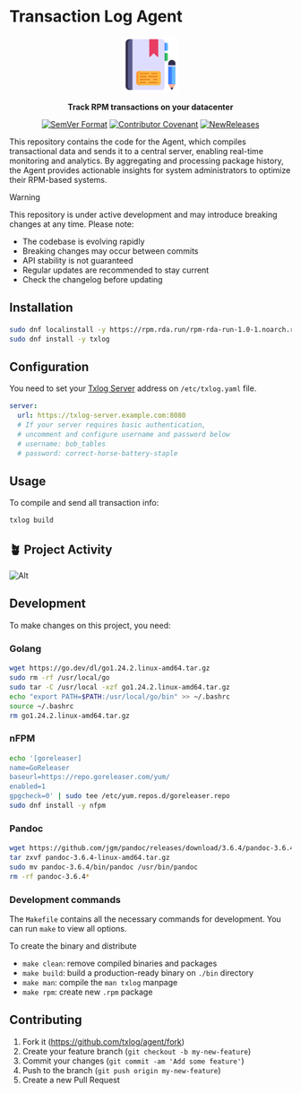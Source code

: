 # Transaction Log Agent

<!-- markdownlint-disable MD033 -->
<p align="center">
  <p align="center"><img width="100" height="100" src="https://raw.githubusercontent.com/txlog/.github/refs/heads/main/profile/logbook.png" alt="The Logo"></p>
  <p align="center"><strong>Track RPM transactions on your datacenter</strong></p>
  <p align="center">
    <a href="https://semver.org"><img src="https://img.shields.io/badge/SemVer-2.0.0-22bfda.svg" alt="SemVer Format"></a>
    <a href="CODE_OF_CONDUCT.md"><img src="https://img.shields.io/badge/Contributor%20Covenant-2.1-4baaaa.svg" alt="Contributor Covenant"></a>
    <a href="https://newreleases.io/github/txlog/agent"><img src="https://newreleases.io/badge.svg" alt="NewReleases"></a>
  </p>
</p>

This repository contains the code for the Agent, which compiles transactional
data and sends it to a central server, enabling real-time monitoring and
analytics. By aggregating and processing package history, the Agent provides
actionable insights for system administrators to optimize their RPM-based
systems.

> [!WARNING]
> This repository is under active development and may introduce breaking changes at any time. Please note:
>
> - The codebase is evolving rapidly
> - Breaking changes may occur between commits
> - API stability is not guaranteed
> - Regular updates are recommended to stay current
> - Check the changelog before updating

## Installation

```bash
sudo dnf localinstall -y https://rpm.rda.run/rpm-rda-run-1.0-1.noarch.rpm
sudo dnf install -y txlog
```

## Configuration

You need to set your [Txlog Server](https://txlog.rda.run/docs/server) address
on `/etc/txlog.yaml` file.

```yaml
server:
  url: https://txlog-server.example.com:8080
  # If your server requires basic authentication,
  # uncomment and configure username and password below
  # username: bob_tables
  # password: correct-horse-battery-staple
```

## Usage

To compile and send all transaction info:

```bash
txlog build
```

## 🪴 Project Activity

![Alt](https://repobeats.axiom.co/api/embed/298f7dad0c28ebbcc34d7906ca99ec3c92fd3755.svg "Repobeats analytics image")

## Development

To make changes on this project, you need:

### Golang

```bash
wget https://go.dev/dl/go1.24.2.linux-amd64.tar.gz
sudo rm -rf /usr/local/go
sudo tar -C /usr/local -xzf go1.24.2.linux-amd64.tar.gz
echo "export PATH=$PATH:/usr/local/go/bin" >> ~/.bashrc
source ~/.bashrc
rm go1.24.2.linux-amd64.tar.gz
```

### nFPM

```bash
echo '[goreleaser]
name=GoReleaser
baseurl=https://repo.goreleaser.com/yum/
enabled=1
gpgcheck=0' | sudo tee /etc/yum.repos.d/goreleaser.repo
sudo dnf install -y nfpm
```

### Pandoc

```bash
wget https://github.com/jgm/pandoc/releases/download/3.6.4/pandoc-3.6.4-linux-amd64.tar.gz
tar zxvf pandoc-3.6.4-linux-amd64.tar.gz
sudo mv pandoc-3.6.4/bin/pandoc /usr/bin/pandoc
rm -rf pandoc-3.6.4*
```

### Development commands

The `Makefile` contains all the necessary commands for development. You can run
`make` to view all options.

To create the binary and distribute

- `make clean`: remove compiled binaries and packages
- `make build`: build a production-ready binary on `./bin` directory
- `make man`: compile the `man txlog` manpage
- `make rpm`: create new `.rpm` package

## Contributing

1. Fork it (<https://github.com/txlog/agent/fork>)
2. Create your feature branch (`git checkout -b my-new-feature`)
3. Commit your changes (`git commit -am 'Add some feature'`)
4. Push to the branch (`git push origin my-new-feature`)
5. Create a new Pull Request
